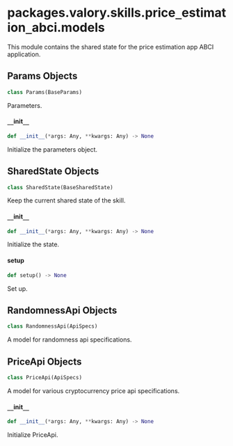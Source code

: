 <a id="packages.valory.skills.price_estimation_abci.models"></a>

# packages.valory.skills.price`_`estimation`_`abci.models

This module contains the shared state for the price estimation app ABCI application.

<a id="packages.valory.skills.price_estimation_abci.models.Params"></a>

## Params Objects

```python
class Params(BaseParams)
```

Parameters.

<a id="packages.valory.skills.price_estimation_abci.models.Params.__init__"></a>

#### `__`init`__`

```python
def __init__(*args: Any, **kwargs: Any) -> None
```

Initialize the parameters object.

<a id="packages.valory.skills.price_estimation_abci.models.SharedState"></a>

## SharedState Objects

```python
class SharedState(BaseSharedState)
```

Keep the current shared state of the skill.

<a id="packages.valory.skills.price_estimation_abci.models.SharedState.__init__"></a>

#### `__`init`__`

```python
def __init__(*args: Any, **kwargs: Any) -> None
```

Initialize the state.

<a id="packages.valory.skills.price_estimation_abci.models.SharedState.setup"></a>

#### setup

```python
def setup() -> None
```

Set up.

<a id="packages.valory.skills.price_estimation_abci.models.RandomnessApi"></a>

## RandomnessApi Objects

```python
class RandomnessApi(ApiSpecs)
```

A model for randomness api specifications.

<a id="packages.valory.skills.price_estimation_abci.models.PriceApi"></a>

## PriceApi Objects

```python
class PriceApi(ApiSpecs)
```

A model for various cryptocurrency price api specifications.

<a id="packages.valory.skills.price_estimation_abci.models.PriceApi.__init__"></a>

#### `__`init`__`

```python
def __init__(*args: Any, **kwargs: Any) -> None
```

Initialize PriceApi.

